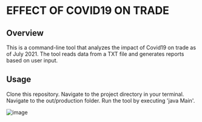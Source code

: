 # EFFECT OF COVID19 ON TRADE

## Overview
This is a command-line tool that analyzes the impact of Covid19 on trade as of July 2021. 
The tool reads data from a TXT file and generates reports based on user input.

## Usage
Clone this repository.
Navigate to the project directory in your terminal.
Navigate to the out/production folder.
Run the tool by executing 'java Main'.

![image](https://user-images.githubusercontent.com/115504418/235936860-a46c9386-856a-49a4-9f57-91f65ec03d42.png)
